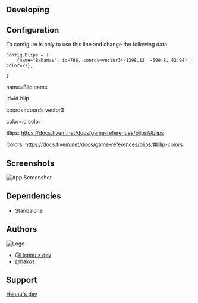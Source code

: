 
## Developing

## Configuration
To configure is only to use this line and change the following data:
```Config = {}
Config.Blips = {
    {name="Bahamas", id=766, coords=vector3(-1398.13, -599.8, 42.94) , color=27},

}
```
name=Blip name

id=id blip

coords=coords vector3

color=id color

Blips: https://docs.fivem.net/docs/game-references/blips/#blips

Colors: https://docs.fivem.net/docs/game-references/blips/#blip-colors

## Screenshots

![App Screenshot](https://media.discordapp.net/attachments/953053459794497616/1088864877675810846/image.png)


## Dependencies
- Standalone

## Authors
![Logo](https://i.imgur.com/a5rMYqb.png)

- [@Hennu`s dev](https://github.com/hennus-dev)
- [@hakos](https://github.com/hakos47)


## Support

[Hennu`s dev](https://discord.gg/yDXK7qcBfx)


